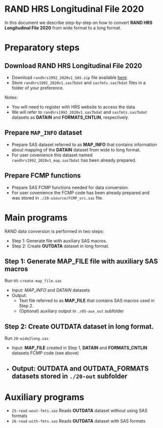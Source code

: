 # RAND HRS Longitudinal File 2020

In this document we describe step-by-step on how to convert **RAND HRS Longitudinal File 2020** from wide format to a long format.

# Preparatory steps

##  Download RAND HRS Longitudinal File 2020
 
* Download `randhrs1992_2020v1_SAS.zip` file available 
[here](https://hrsdata.isr.umich.edu/data-products/rand-hrs-longitudinal-file-2020). 
* Store `randhrs1992_2020v1.sas7bdat` and `sasfmts.sas7bdat` files in a folder of your preference.

Notes: 

* You will need to register with HRS website to access the data
* We will refer to `randhrs1992_2020v1.sas7bdat` and `sasfmts.sas7bdat` datasets
as **DATAIN** and **FORMATS_CNTLIN**, respectively.

## Prepare `MAP_INFO` dataset

* Prepare SAS dataset referred to as **MAP_INFO** that contains information about mapping of the **DATAIN** dataset from wide to long format.
* For user covenience this dataset named `randhrs1992_2020v1_map.sas7bdat` has been already prepared.

## Prepare FCMP functions

* Prepare SAS FCMP functions needed for data conversion.
* For user covenience the FCMP code  has been already prepared and was stored in  `./20-usource/FCMP_src.sas` file.

# Main programs

RAND data conversion is performed in two steps:

* Step 1: Generate file with auxiliary SAS macros.
* Step 2: Create **OUTDATA** dataset in long format.

## Step 1: Generate **MAP_FILE** file with auxiliary SAS macros

Run `05-create-map_file.sas`

* Input: *MAP_INFO* and *DATAIN* datasets      
* Output: 
    - Text file referred to as **MAP_FILE** that contains SAS macros used in Step 2.
    - (Optional) auxiliary output in `./05-aux_out` subfolder 
      
## Step 2: Create **OUTDATA** dataset in long format.

Run `20-wide2long.sas`

* Input: **MAP_FILE** created in Step 1, **DATAIN** and **FORMATS_CNTLIN** datasets
         FCMP code (see above)
* Output: **OUTDATA** and  **OUTDATA_FORMATS** datasets stored in `./20-out` subfolder
    - 
# Auxiliary programs

* `25-read-wout-fmts.sas` Reads **OUTDATA** dataset without using SAS formats
* `26-read-with-fmts.sas` Reads **OUTDATA** dataset with SAS formats